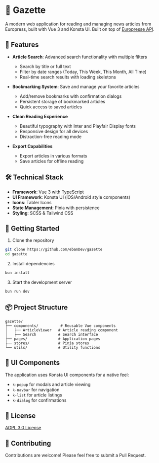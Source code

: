 # 📰 Gazette

A modern web application for reading and managing news articles from Europress, built with Vue 3 and Konsta UI. Built on top of [Europresse API](https://github.com/ebanDev/europresse-api).

## 🌟 Features

- **Article Search**: Advanced search functionality with multiple filters
  - Search by title or full text
  - Filter by date ranges (Today, This Week, This Month, All Time)
  - Real-time search results with loading skeletons

- **Bookmarking System**: Save and manage your favorite articles
  - Add/remove bookmarks with confirmation dialogs
  - Persistent storage of bookmarked articles
  - Quick access to saved articles

- **Clean Reading Experience**
  - Beautiful typography with Inter and Playfair Display fonts
  - Responsive design for all devices
  - Distraction-free reading mode

- **Export Capabilities**
  - Export articles in various formats
  - Save articles for offline reading

## 🛠️ Technical Stack

- **Framework**: Vue 3 with TypeScript
- **UI Framework**: Konsta UI (iOS/Android style components)
- **Icons**: Tabler Icons
- **State Management**: Pinia with persistence
- **Styling**: SCSS & Tailwind CSS

## 🚀 Getting Started

1. Clone the repository
```bash
git clone https://github.com/ebanDev/gazette
cd gazette
```

2. Install dependencies
```bash
bun install
```

3. Start the development server
```bash
bun run dev
```

## 📦 Project Structure

```
gazette/
├── components/          # Reusable Vue components
│   ├── ArticleViewer   # Article reading component
│   ├── Search          # Search interface
├── pages/              # Application pages
├── stores/             # Pinia stores
└── utils/              # Utility functions
```

## 🎨 UI Components

The application uses Konsta UI components for a native feel:
- `k-popup` for modals and article viewing
- `k-navbar` for navigation
- `k-list` for article listings
- `k-dialog` for confirmations

## 📝 License

[AGPL 3.0 License](LICENSE)

## 🤝 Contributing

Contributions are welcome! Please feel free to submit a Pull Request.
